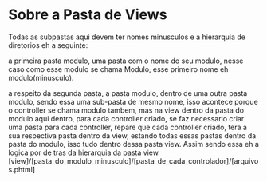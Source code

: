 <h1>Sobre a Pasta de Views</h2>
<p>Todas as subpastas aqui devem ter nomes minusculos e a hierarquia
de diretorios eh a seguinte:</p> 
<p>a primeira pasta modulo, uma pasta com
o nome do seu modulo, nesse caso como esse modulo se chama Modulo,
esse primeiro nome eh modulo(minusculo).</p>
<p>
a respeito da segunda pasta, a pasta modulo, dentro de uma outra pasta modulo, sendo essa uma sub-pasta de mesmo nome, isso acontece porque
o controller se chama modulo tambem, mas na view dentro da pasta do modulo aqui dentro, para cada controller criado, se faz necessario criar
uma pasta para cada controller, repare que cada controller criado, tera
a sua respectiva pasta dentro da view, estando todas essas pastas dentro
da pasta do modulo, isso tudo dentro dessa pasta view. Assim sendo essa 
eh a logica por de tras da hierarquia da pasta view.
[view]/[pasta_do_modulo_minusculo]/[pasta_de_cada_controlador]/[arquivos.phtml]
</p>